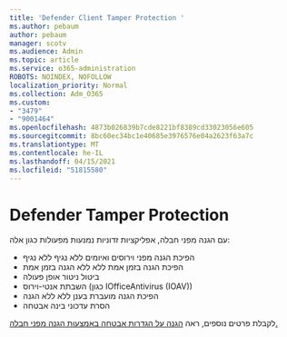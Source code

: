 ```yaml
---
title: 'Defender Client Tamper Protection '
ms.author: pebaum
author: pebaum
manager: scotv
ms.audience: Admin
ms.topic: article
ms.service: o365-administration
ROBOTS: NOINDEX, NOFOLLOW
localization_priority: Normal
ms.collection: Adm_O365
ms.custom:
- "3479"
- "9001464"
ms.openlocfilehash: 4873b026839b7cde8221bf8389cd33023056e605
ms.sourcegitcommit: 8bc60ec34bc1e40685e3976576e04a2623f63a7c
ms.translationtype: MT
ms.contentlocale: he-IL
ms.lasthandoff: 04/15/2021
ms.locfileid: "51815580"
---
```

# <a name="defender-tamper-protection"></a>Defender Tamper Protection 

עם הגנה מפני חבלה, אפליקציות זדוניות נמנעות מפעולות כגון אלה:

- הפיכת הגנה מפני וירוסים ואיומים ללא נגיף ללא נגיף
- הפיכת הגנה בזמן אמת ללא ללא הגנה בזמן אמת
- ביטול ניטור אופן פעולה
- השבתת אנטי-וירוס (כגון IOfficeAntivirus (IOAV))
- הפיכת הגנה מועברת בענן ללא ללא הגנה
- הסרת עדכוני בינה אבטחה

לקבלת פרטים נוספים, ראה [הגנה על הגדרות אבטחה באמצעות הגנה מפני חבלה.](https://docs.microsoft.com/windows/security/threat-protection/windows-defender-antivirus/prevent-changes-to-security-settings-with-tamper-protection)